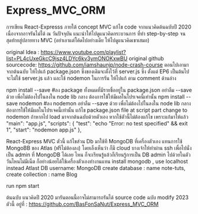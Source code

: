 # Express_MVC_ORM
การเขียน React-Expresss ภายใต้ concept MVC แก้ไข code จากแนวคิดต้นฉบับปี 2020 เนื่องจากอาจรันไม่ได้ ณ วันปัจจุบัน
แนะนำให้ไปดูแนวคิดกระบวนการ ที่ทำ step-by-step จนสุดท้ายสู่ปลายทาง MVC (อย่าเอาแต่โค้ดไปอย่างเดีย ให้ไปดูแนวคิดเขาเสมอ)

original Idea : https://www.youtube.com/playlist?list=PL4cUxeGkcC9jsz4LDYc6kv3ymONOKxwBU
original github sourcecode: https://github.com/iamshaunjp/node-crash-course
ตอนไปเอามาจากต้นฉบับ ให้ไปแก้ package.json ซึ่งของเดิมจะตั้งไว้ที่ server.js ซึ่ง ตั้งแต่ EP6 เป็นต้นไป จะไม่ใช้ server.js แล้ว
และใช้ nodemon ในการรัน ให้ไปแก้ ตาม comment ด้านล่าง

npm install --save #ลง package ทั้งหมดที่มีรายชื่ออยู่ใน package.json อย่าลืม --save ด้วย เพื่อไม่ต้องไปในลงใน node lib กลาง ต้องการใช้ให้มีผลในโปรเจคนี้เท่านั้น
npm install --save nodemon #ลง nodemon อย่าลืม --save ด้วย เพื่อไม่ต้องไปในลงใน node lib กลาง ต้องการใช้ให้มีผลในโปรเจคนี้เท่านั้น
แก้ไข package.json file at script part change to nodemon ถ้าหากไป load มาจากต้นฉบับด้วยตัวเอง หากใช้ตัวนี้ไม่ต้องแก้ไข เพราะแก้มาให้แล้ว
"main": "app.js",
  "scripts": {
    "test": "echo \"Error: no test specified\" && exit 1",
    "start": "nodemon app.js"
  },

React-Express  MVC  ตัวนี้ แก้ไขส่วน Db มาใช้ที MongoDB ที่เครื่องตัวเอง แทนการใช้ MongoBB ของ Atlas (ฟรีไม่ต้องลง)
โดยเล็งเห็นว่า ก็มี cloud บางเจ้าให้ทำผ่าน ssh เพื่อไปนั่งเป็น admin ที่ MongoDB ได้เลย ไหน ก็จะเรียนรู้แล้วก็เรียนรู้การเป็น DB admin ไปด้วยในตัว
วันไหนไม่มีเน็ต ก็อย่างน้อยได้ใช้เครื่องตัวเองทำงานแทน
  install mongodb , use localhost instead Atlast
  DB username: MongoDB
  create database : name note-tuts, create collection : name Blog

run 
  npm start

ต้นฉบับ แนวคิดปี 2020 มารันตอนนี้อาจไม่สามารถรันได้
source code ฉบับ modify 2023 ตัวนี้ อยู่ที่ :  https://github.com/BasFonSaNut/Express_MVC_ORM 
